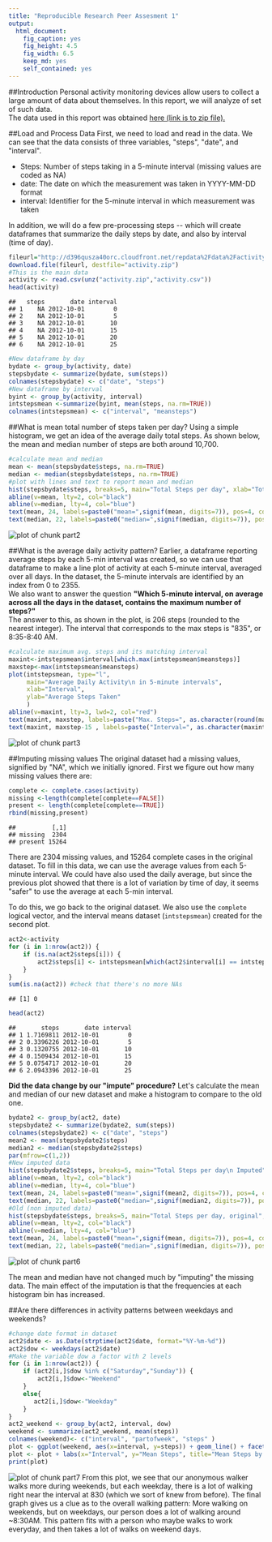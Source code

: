```yaml
---
title: "Reproducible Research Peer Assesment 1"
output:
  html_document:
    fig_caption: yes
    fig_height: 4.5
    fig_width: 6.5
    keep_md: yes
    self_contained: yes    
---
```


##Introduction
Personal activity monitoring devices allow users to collect a large amount of data about themselves. In this report, we will analyze of set of such data.  
The data used in this report was obtained <a href="<https://d396qusza40orc.cloudfront.net/repdata%2Fdata%2Factivity.zip">here (link is to zip file).</a>  




##Load and Process Data 
First, we need to load and read in the data. We can see that the data consists of three variables, "steps", "date", and "interval".  

* Steps: Number of steps taking in a 5-minute interval (missing values are coded as NA)  
* date: The date on which the measurement was taken in YYYY-MM-DD format  
* interval: Identifier for the 5-minute interval in which measurement was taken  

In addition, we will do a few pre-processing steps -- which will create dataframes that summarize the daily steps by date, and also by interval (time of day).


```r
fileurl="http://d396qusza40orc.cloudfront.net/repdata%2Fdata%2Factivity.zip"
download.file(fileurl, destfile="activity.zip")
#This is the main data
activity <- read.csv(unz("activity.zip","activity.csv"))
head(activity) 
```

```
##   steps       date interval
## 1    NA 2012-10-01        0
## 2    NA 2012-10-01        5
## 3    NA 2012-10-01       10
## 4    NA 2012-10-01       15
## 5    NA 2012-10-01       20
## 6    NA 2012-10-01       25
```

```r
#New dataframe by day 
bydate <- group_by(activity, date) 
stepsbydate <- summarize(bydate, sum(steps))
colnames(stepsbydate) <- c("date", "steps")
#New dataframe by interval
byint <- group_by(activity, interval) 
intstepsmean <-summarize(byint, mean(steps, na.rm=TRUE))
colnames(intstepsmean) <- c("interval", "meansteps")
```

##What is mean total number of steps taken per day? 
Using a simple histogram, we get an idea of the average daily total steps. As shown below, the mean and median number of steps are both around 10,700. 


```r
#calculate mean and median
mean <- mean(stepsbydate$steps, na.rm=TRUE)
median <- median(stepsbydate$steps, na.rm=TRUE)
#plot with lines and text to report mean and median
hist(stepsbydate$steps, breaks=5, main="Total Steps per day", xlab="Total Daily Steps", col="red")
abline(v=mean, lty=2, col="black")
abline(v=median, lty=4, col="blue")
text(mean, 24, labels=paste0("mean=",signif(mean, digits=7)), pos=4, col="black")
text(median, 22, labels=paste0("median=",signif(median, digits=7)), pos=4, col="blue")
```

![plot of chunk part2](figure/part2-1.png) 

##What is the average daily activity pattern?
Earlier, a dataframe reporting average steps by each 5-min interval was created, so we can use that dataframe to make a line plot of activity at each 5-minute interval, averaged over all days. In the dataset, the 5-minute intervals are identified by an index from 0 to 2355.  
We also want to answer the question **"Which 5-minute interval, on average across all the days in the dataset, contains the maximum number of steps?"**  
The answer to this, as shown in the plot, is 206 steps (rounded to the nearest integer). The interval that corresponds to the max steps is "835", or 8:35-8:40 AM. 


```r
#calculate maximum avg. steps and its matching interval
maxint<-intstepsmean$interval[which.max(intstepsmean$meansteps)]
maxstep<-max(intstepsmean$meansteps)
plot(intstepsmean, type="l", 
     main="Average Daily Activity\n in 5-minute intervals",
     xlab="Interval",
     ylab="Average Steps Taken"
     )
abline(v=maxint, lty=3, lwd=2, col="red")
text(maxint, maxstep, labels=paste("Max. Steps=", as.character(round(maxstep))), col="red", pos=4)
text(maxint, maxstep-15 , labels=paste("Interval=", as.character(maxint)), col="red", pos=4)
```

![plot of chunk part3](figure/part3-1.png) 

##Imputing missing values
The original dataset had a missing values, signified by "NA", which we initially ignored. First we figure out how many missing values there are:

```r
complete <- complete.cases(activity)
missing <-length(complete[complete==FALSE])
present <- length(complete[complete==TRUE])
rbind(missing,present)
```

```
##          [,1]
## missing  2304
## present 15264
```

There are 2304 missing values, and 15264 complete cases in the original dataset. To fill in this data, we can use the average values from each 5-minute interval. We could have also used the daily average, but since the previous plot showed that there is a lot of variation by time of day, it seems "safer" to use the average at each 5-min interval.

To do this, we go back to the original dataset. We also use the `complete` logical vector, and the interval means dataset (`intstepsmean`) created for the second plot.


```r
act2<-activity
for (i in 1:nrow(act2)) {
    if (is.na(act2$steps[i])) {
        act2$steps[i] <- intstepsmean[which(act2$interval[i] == intstepsmean$interval), ]$meansteps
    }
}
sum(is.na(act2)) #check that there's no more NAs
```

```
## [1] 0
```

```r
head(act2)
```

```
##       steps       date interval
## 1 1.7169811 2012-10-01        0
## 2 0.3396226 2012-10-01        5
## 3 0.1320755 2012-10-01       10
## 4 0.1509434 2012-10-01       15
## 5 0.0754717 2012-10-01       20
## 6 2.0943396 2012-10-01       25
```

**Did the data change by our "impute" procedure?**
Let's calculate the mean and median of our new dataset and make a histogram to compare to the old one. 


```r
bydate2 <- group_by(act2, date) 
stepsbydate2 <- summarize(bydate2, sum(steps))
colnames(stepsbydate2) <- c("date", "steps")
mean2 <- mean(stepsbydate2$steps)
median2 <- median(stepsbydate2$steps)
par(mfrow=c(1,2))
#New imputed data
hist(stepsbydate2$steps, breaks=5, main="Total Steps per day\n Imputed", xlab="Total Daily Steps", col="red")
abline(v=mean, lty=2, col="black")
abline(v=median, lty=4, col="blue")
text(mean, 24, labels=paste0("mean=",signif(mean2, digits=7)), pos=4, col="black")
text(median, 22, labels=paste0("median=",signif(median2, digits=7)), pos=4, col="blue")
#Old (non imputed data)
hist(stepsbydate$steps, breaks=5, main="Total Steps per day, original", xlab="Total Daily Steps", col="red")
abline(v=mean, lty=2, col="black")
abline(v=median, lty=4, col="blue")
text(mean, 24, labels=paste0("mean=",signif(mean, digits=7)), pos=4, col="black")
text(median, 22, labels=paste0("median=",signif(median, digits=7)), pos=4, col="blue")
```

![plot of chunk part6](figure/part6-1.png) 

The mean and median have not changed much by "imputing" the missing data. The main effect of the imputation is that the frequencies at each histogram bin has increased. 

##Are there differences in activity patterns between weekdays and weekends?


```r
#change date format in dataset
act2$date <- as.Date(strptime(act2$date, format="%Y-%m-%d"))
act2$dow <- weekdays(act2$date)
#Make the variable dow a factor with 2 levels
for (i in 1:nrow(act2)) {                                       
    if (act2[i,]$dow %in% c("Saturday","Sunday")) {             
        act2[i,]$dow<-"Weekend"                               
    }
    else{
       act2[i,]$dow<-"Weekday"                                
    }
}
act2_weekend <- group_by(act2, interval, dow)
weekend <- summarize(act2_weekend, mean(steps))
colnames(weekend)<- c("interval", "partofweek", "steps" )
plot <- ggplot(weekend, aes(x=interval, y=steps)) + geom_line() + facet_grid(.~partofweek, scales="free", space="free")
plot <- plot + labs(x="Interval", y="Mean Steps", title="Mean Steps by 5-min Interval\n Weekend vs. Weekdays") 
print(plot)
```

![plot of chunk part7](figure/part7-1.png) 
From this plot, we see that our anonymous walker walks more during weekends, but each weekday, there is a lot of walking right near the interval at 830 (which we sort of knew from before). The final graph gives us a clue as to the overall walking pattern: More walking on weekends, but on weekdays, our person does a lot of walking around ~8:30AM. This pattern fits with a person who maybe walks to work everyday, and then takes a lot of walks on weekend days. 



